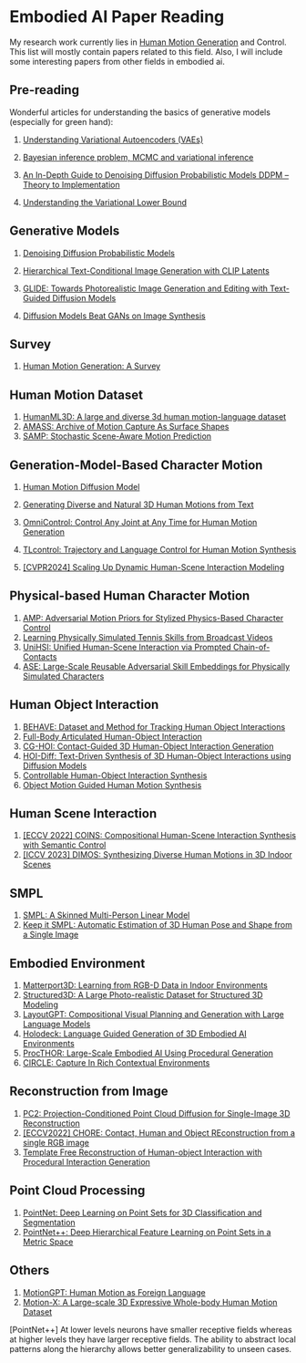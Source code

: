 # Embodied AI Paper Reading

My research work currently lies in [Human Motion Generation](https://arxiv.org/abs/2307.10894) and Control. This list will mostly contain papers related to this field. Also, I will include some interesting papers from other fields in embodied ai.

## Pre-reading

Wonderful articles for understanding the basics of generative models (especially for green hand):

1. [Understanding Variational Autoencoders (VAEs)](https://towardsdatascience.com/understanding-variational-autoencoders-vaes-f70510919f73)

2. [Bayesian inference problem, MCMC and variational inference](https://towardsdatascience.com/bayesian-inference-problem-mcmc-and-variational-inference-25a8aa9bce29)

3. [An In-Depth Guide to Denoising Diffusion Probabilistic Models DDPM – Theory to Implementation](https://learnopencv.com/denoising-diffusion-probabilistic-models/)

4. [Understanding the Variational Lower Bound](https://xyang35.github.io/2017/04/14/variational-lower-bound/)

## Generative Models

1. [Denoising Diffusion Probabilistic Models](https://arxiv.org/abs/2006.11239)

2. [Hierarchical Text-Conditional Image Generation with CLIP Latents](https://arxiv.org/abs/2204.06125)

3. [GLIDE: Towards Photorealistic Image Generation and Editing with Text-Guided Diffusion Models](https://arxiv.org/abs/2112.10741)

4. [Diffusion Models Beat GANs on Image Synthesis](https://arxiv.org/abs/2105.05233)

## Survey

1. [Human Motion Generation: A Survey](https://arxiv.org/abs/2307.10894)

## Human Motion Dataset

1. [HumanML3D: A large and diverse 3d human motion-language dataset](https://github.com/EricGuo5513/HumanML3D)
2. [AMASS: Archive of Motion Capture As Surface Shapes](https://amass.is.tue.mpg.de)
3. [SAMP: Stochastic Scene-Aware Motion Prediction](https://samp.is.tue.mpg.de)

## Generation-Model-Based Character Motion 

1. [Human Motion Diffusion Model](https://arxiv.org/abs/2209.14916)
2. [Generating Diverse and Natural 3D Human Motions from Text](https://ericguo5513.github.io/text-to-motion/)

3. [OmniControl: Control Any Joint at Any Time for Human Motion Generation](https://arxiv.org/abs/2310.08580)

4. [TLcontrol: Trajectory and Language Control for Human Motion Synthesis](https://tlcontrol.weilinwl.com)

5. [[CVPR2024] Scaling Up Dynamic Human-Scene Interaction Modeling](https://jnnan.github.io/trumans/)


## Physical-based Human Character Motion

1. [AMP: Adversarial Motion Priors for Stylized Physics-Based Character Control](https://xbpeng.github.io/projects/AMP/index.html)
2. [Learning Physically Simulated Tennis Skills from Broadcast Videos](https://research.nvidia.com/labs/toronto-ai/vid2player3d/)
3. [UniHSI: Unified Human-Scene Interaction via Prompted Chain-of-Contacts](https://xizaoqu.github.io/unihsi/)
4. [ASE: Large-Scale Reusable Adversarial Skill Embeddings for Physically Simulated Characters](https://xbpeng.github.io/projects/ASE/index.html)


## Human Object Interaction

1. [BEHAVE: Dataset and Method for Tracking Human Object Interactions](https://virtualhumans.mpi-inf.mpg.de/behave/)
2. [Full-Body Articulated Human-Object Interaction](https://github.com/jnnan/chairs)
3. [CG-HOI: Contact-Guided 3D Human-Object Interaction Generation](https://www.christian-diller.de/projects/cg-hoi/)
4. [HOI-Diff: Text-Driven Synthesis of 3D Human-Object Interactions using Diffusion Models](https://neu-vi.github.io/HOI-Diff/)
5. [Controllable Human-Object  Interaction Synthesis](https://lijiaman.github.io/projects/chois/)
6. [Object Motion Guided Human Motion Synthesis](https://lijiaman.github.io/projects/omomo/)

## Human Scene Interaction

1. [[ECCV 2022] COINS: Compositional Human-Scene Interaction Synthesis with Semantic Control](https://zkf1997.github.io/COINS/index.html)
2. [[ICCV 2023] DIMOS: Synthesizing Diverse Human Motions in 3D Indoor Scenes](https://zkf1997.github.io/DIMOS/)

## SMPL

1. [SMPL: A Skinned Multi-Person Linear Model](https://smpl.is.tue.mpg.de)
2. [Keep it SMPL: Automatic Estimation of 3D Human Pose and Shape from a Single Image](https://smplify.is.tue.mpg.de)

## Embodied Environment

1. [Matterport3D: Learning from RGB-D Data in Indoor Environments](https://niessner.github.io/Matterport/)
2. [Structured3D: A Large Photo-realistic Dataset for Structured 3D Modeling](https://structured3d-dataset.org)
3. [LayoutGPT: Compositional Visual Planning and Generation with Large Language Models](https://layoutgpt.github.io)
4. [Holodeck: Language Guided Generation of  3D Embodied AI Environments](https://yueyang1996.github.io/holodeck/)
5. [ProcTHOR: Large-Scale Embodied AI Using Procedural Generation](https://procthor.allenai.org)
6. [CIRCLE: Capture In Rich Contextual Environments](https://stanford-tml.github.io/circle_dataset/)

## Reconstruction from Image

1. [PC2: Projection-Conditioned Point Cloud Diffusion for Single-Image 3D Reconstruction](https://lukemelas.github.io/projection-conditioned-point-cloud-diffusion/)
2. [[ECCV2022] CHORE: Contact, Human and Object REconstruction from a single RGB image](https://virtualhumans.mpi-inf.mpg.de/chore/)
3. [Template Free Reconstruction of Human-object Interaction with Procedural Interaction Generation](https://virtualhumans.mpi-inf.mpg.de/procigen-hdm/)

## Point Cloud Processing

1. [PointNet: Deep Learning on Point Sets for 3D Classification and Segmentation](https://stanford.edu/~rqi/pointnet/)
2. [PointNet++: Deep Hierarchical Feature Learning on Point Sets in a Metric Space]()

## Others

1. [MotionGPT: Human Motion  as Foreign Language](https://motion-gpt.github.io)
1. [Motion-X: A Large-scale 3D Expressive Whole-body Human Motion Dataset](https://motion-x-dataset.github.io/)



[PointNet++] At lower levels neurons have smaller receptive fields whereas at higher levels they have larger receptive fields. The ability to abstract local patterns along the hierarchy allows better generalizability to unseen cases. 
